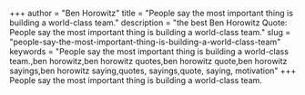 +++
author = "Ben Horowitz"
title = "People say the most important thing is building a world-class team."
description = "the best Ben Horowitz Quote: People say the most important thing is building a world-class team."
slug = "people-say-the-most-important-thing-is-building-a-world-class-team"
keywords = "People say the most important thing is building a world-class team.,ben horowitz,ben horowitz quotes,ben horowitz quote,ben horowitz sayings,ben horowitz saying,quotes, sayings,quote, saying, motivation"
+++
People say the most important thing is building a world-class team.
